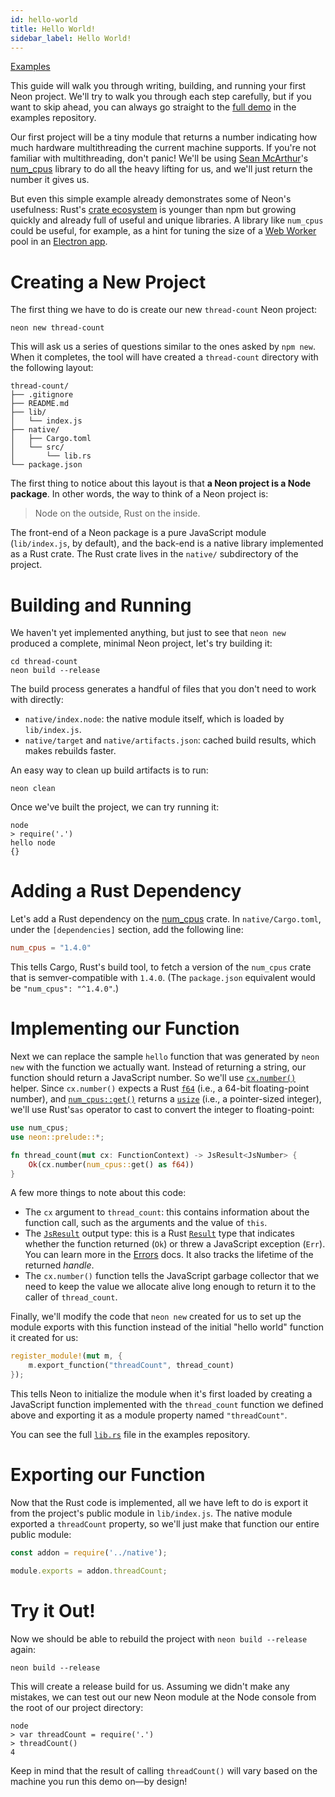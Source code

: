 ```yaml
---
id: hello-world
title: Hello World!
sidebar_label: Hello World!
---
```


[Examples](https://github.com/neon-bindings/examples/tree/legacy/thread-count)

This guide will walk you through writing, building, and running your first Neon project. We'll try to walk you through each step carefully, but if you want to skip ahead, you can always go straight to the [full demo](https://github.com/neon-bindings/examples/tree/legacy/thread-count) in the examples repository.

Our first project will be a tiny module that returns a number indicating how much hardware multithreading the current machine supports. If you're not familiar with multithreading, don't panic! We'll be using [Sean McArthur](https://seanmonstar.com/)'s [num_cpus](https://crates.io/crates/num_cpus) library to do all the heavy lifting for us, and we'll just return the number it gives us.

But even this simple example already demonstrates some of Neon's usefulness: Rust's [crate ecosystem](https://crates.io/) is younger than npm but growing quickly and already full of useful and unique libraries. A library like `num_cpus` could be useful, for example, as a hint for tuning the size of a [Web Worker](https://developer.mozilla.org/en-US/docs/Web/API/Web_Workers_API/Using_web_workers) pool in an [Electron app](./electron-apps/).

# Creating a New Project

The first thing we have to do is create our new `thread-count` Neon project:

```shell
neon new thread-count
```

This will ask us a series of questions similar to the ones asked by `npm new`. When it completes, the tool will have created a `thread-count` directory with the following layout:

```text
thread-count/
├── .gitignore
├── README.md
├── lib/
│   └── index.js
├── native/
│   ├── Cargo.toml
│   └── src/
│       └── lib.rs
└── package.json
```

The first thing to notice about this layout is that **a Neon project is a Node package**. In other words, the way to think of a Neon project is:

> Node on the outside, Rust on the inside.

The front-end of a Neon package is a pure JavaScript module (`lib/index.js`, by default), and the back-end is a native library implemented as a Rust crate. The Rust crate lives in the `native/` subdirectory of the project.

# Building and Running

We haven't yet implemented anything, but just to see that `neon new` produced a complete, minimal Neon project, let's try building it:

```shell
cd thread-count
neon build --release
```

The build process generates a handful of files that you don't need to work with directly:

- `native/index.node`: the native module itself, which is loaded by `lib/index.js`.
- `native/target` and `native/artifacts.json`: cached build results, which makes rebuilds faster.

An easy way to clean up build artifacts is to run:

```shell
neon clean
```

Once we've built the project, we can try running it:

```shell
node
> require('.')
hello node
{}
```

# Adding a Rust Dependency

Let's add a Rust dependency on the [num_cpus](https://crates.io/crates/num_cpus) crate. In `native/Cargo.toml`, under the `[dependencies]` section, add the following line:

```toml
num_cpus = "1.4.0"
```

This tells Cargo, Rust's build tool, to fetch a version of the `num_cpus` crate that is semver-compatible with `1.4.0`. (The `package.json` equivalent would be `"num_cpus": "^1.4.0"`.)

# Implementing our Function

Next we can replace the sample `hello` function that was generated by `neon new` with the function we actually want. Instead of returning a string, our function should return a JavaScript number. So we'll use [`cx.number()`](https://docs.rs/neon/*/neon/types/struct.JsNumber.html) helper. Since `cx.number()` expects a Rust [`f64`](https://doc.rust-lang.org/std/primitive.f64.html) (i.e., a 64-bit floating-point number), and [`num_cpus::get()`](https://docs.rs/num_cpus/1.4.0/num_cpus/fn.get.html) returns a [`usize`](https://doc.rust-lang.org/std/primitive.usize.html) (i.e., a pointer-sized integer), we'll use Rust's`as` operator to cast to convert the integer to floating-point:

```rust
use num_cpus;
use neon::prelude::*;

fn thread_count(mut cx: FunctionContext) -> JsResult<JsNumber> {
    Ok(cx.number(num_cpus::get() as f64))
}
```

A few more things to note about this code:

- The `cx` argument to `thread_count`: this contains information about the function call, such as the arguments and the value of `this`.
- The [`JsResult`](https://docs.rs/neon/*/neon/result/type.JsResult.html) output type: this is a Rust [`Result`](https://doc.rust-lang.org/std/result/enum.Result.html) type that indicates whether the function returned (`Ok`) or threw a JavaScript exception (`Err`). You can learn more in the [Errors](errors) docs. It also tracks the lifetime of the returned _handle_. 
- The `cx.number()` function tells the JavaScript garbage collector that we need to keep the value we allocate alive long enough to return it to the caller of `thread_count`.

Finally, we'll modify the code that `neon new` created for us to set up the module exports with this function instead of the initial "hello world" function it created for us:

```rust
register_module!(mut m, {
    m.export_function("threadCount", thread_count)
});
```

This tells Neon to initialize the module when it's first loaded by creating a JavaScript function implemented with the `thread_count` function we defined above and exporting it as a module property named `"threadCount"`.

You can see the full [`lib.rs`](https://github.com/neon-bindings/examples/blob/legacy/thread-count/native/src/lib.rs) file in the examples repository.

# Exporting our Function

Now that the Rust code is implemented, all we have left to do is export it from the project's public module in `lib/index.js`. The native module exported a `threadCount` property, so we'll just make that function our entire public module:

```js
const addon = require('../native');

module.exports = addon.threadCount;
```

# Try it Out!

Now we should be able to rebuild the project with `neon build --release` again:

```shell
neon build --release
```

This will create a release build for us. Assuming we didn't make any mistakes, we can test out our new Neon module at the Node console from the root of our project directory:

```shell
node
> var threadCount = require('.')
> threadCount()
4
```

Keep in mind that the result of calling `threadCount()` will vary based on the machine you run this demo on—by design!
